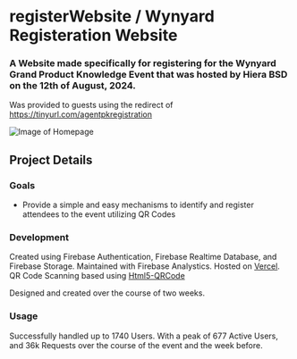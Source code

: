 # registerWebsite / Wynyard Registeration Website

### A Website made specifically for registering for the Wynyard Grand Product Knowledge Event that was hosted by Hiera BSD on the 12th of August, 2024. 

Was provided to guests using the redirect of https://tinyurl.com/agentpkregistration

![Image of Homepage](https://imgur.com/eV2Kvlw.jpg)


## Project Details

### Goals

- Provide a simple and easy mechanisms to identify and register attendees to the event utilizing QR Codes

### Development

Created using Firebase Authentication, Firebase Realtime Database, and Firebase Storage. Maintained with Firebase Analystics. Hosted on [Vercel](https://wynyard-pk-registration.vercel.app/). QR Code Scanning based using [Html5-QRCode](https://www.npmjs.com/package/html5-qrcode)

Designed and created over the course of two weeks. 

### Usage

Successfully handled up to 1740 Users. With a peak of 677 Active Users, and 36k Requests over the course of the event and the week before. 


